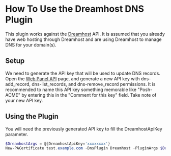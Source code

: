 # How To Use the Dreamhost DNS Plugin

This plugin works against the [Dreamhost](https://www.dreamhost.com/) API. It is assumed that you already have web hosting through Dreamhost and are using Dreamhost to manage DNS for your domain(s).

## Setup

We need to generate the API key that will be used to update DNS records. Open the [Web Panel API](https://panel.dreamhost.com/index.cgi) page, and generate a new API key with dns-add_record, dns-list_records, and dns-remove_record permissions. It is recommended to name this API key something memorable like "Posh-ACME" by entering this in the "Comment for this key" field. Take note of your new API key.

## Using the Plugin

You will need the previously generated API key to fill the DreamhostApiKey parameter.

```powershell
$DreamhostArgs = @{DreamhostApiKey='xxxxxxxx'}
New-PACertificate test.example.com -DnsPlugin Dreamhost -PluginArgs $DreamhostArgs
```
